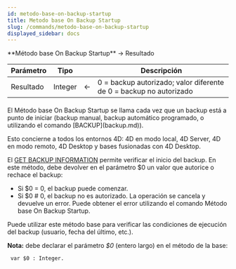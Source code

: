 ```yaml
---
id: metodo-base-on-backup-startup
title: Metodo base On Backup Startup
slug: /commands/metodo-base-on-backup-startup
displayed_sidebar: docs
---
```


<!--REF #_command_.Metodo base On Backup Startup.Syntax-->**Método base On Backup Startup** -> Resultado<!-- END REF-->
<!--REF #_command_.Metodo base On Backup Startup.Params-->
| Parámetro | Tipo |  | Descripción |
| --- | --- | --- | --- |
| Resultado | Integer | &larr; | 0 = backup autorizado; valor diferente de 0 = backup no autorizado |

<!-- END REF-->

#### 

<!--REF #_command_.Metodo base On Backup Startup.Summary-->El Método base On Backup Startup se llama cada vez que un backup está a punto de iniciar (backup manual, backup automático programado, o utilizando el comando [BACKUP](backup.md)).<!-- END REF--> 

Esto concierne a todos los entornos 4D: 4D en modo local, 4D Server, 4D en modo remoto, 4D Desktop y bases fusionadas con 4D Desktop.

El [GET BACKUP INFORMATION](get-backup-information.md) permite verificar el inicio del backup. En este método, debe devolver en el parámetro $0 un valor que autorice o rechace el backup:

* Si $0 = 0, el backup puede comenzar.
* Si $0 # 0, el backup no es autorizado. La operación se cancela y devuelve un error. Puede obtener el error utilizando el comando Método base On Backup Startup.

Puede utilizar este método base para verificar las condiciones de ejecución del backup (usuario, fecha del último, etc.).

**Nota:** debe declarar el parámetro *$0* (entero largo) en el método de la base:

```4d
 var $0 : Integer.
```
